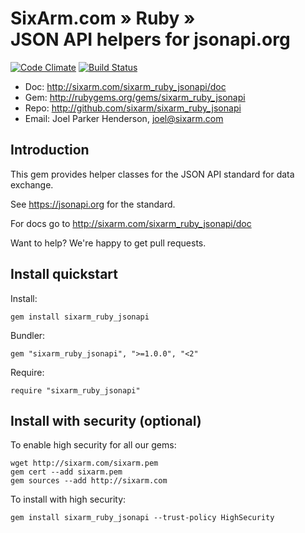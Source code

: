 # SixArm.com » Ruby » <br> JSON API helpers for jsonapi.org

[![Code Climate](https://codeclimate.com/github/SixArm/sixarm_ruby_jsonapi/badges/gpa.svg)](https://codeclimate.com/github/SixArm/sixarm_ruby_jsonapi)
[![Build Status](https://travis-ci.org/SixArm/sixarm_ruby_jsonapi.png)](https://travis-ci.org/SixArm/sixarm_ruby_jsonapi)

* Doc: <http://sixarm.com/sixarm_ruby_jsonapi/doc>
* Gem: <http://rubygems.org/gems/sixarm_ruby_jsonapi>
* Repo: <http://github.com/sixarm/sixarm_ruby_jsonapi>
* Email: Joel Parker Henderson, <joel@sixarm.com>


## Introduction

This gem provides helper classes for the JSON API standard for data exchange.

See https://jsonapi.org for the standard.

For docs go to <http://sixarm.com/sixarm_ruby_jsonapi/doc>

Want to help? We're happy to get pull requests.


## Install quickstart

Install:

    gem install sixarm_ruby_jsonapi

Bundler:

    gem "sixarm_ruby_jsonapi", ">=1.0.0", "<2"

Require:

    require "sixarm_ruby_jsonapi"


## Install with security (optional)

To enable high security for all our gems:

    wget http://sixarm.com/sixarm.pem
    gem cert --add sixarm.pem
    gem sources --add http://sixarm.com

To install with high security:

    gem install sixarm_ruby_jsonapi --trust-policy HighSecurity
